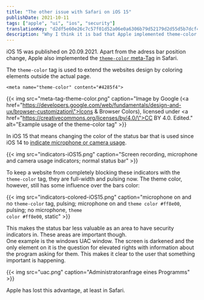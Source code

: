 ```yaml
---
title: "The other issue with Safari on iOS 15"
publishDate: 2021-10-11
tags: ["apple", "ui", "ios", "security"]
translationKey: "d2df5e60e26c7c57f01d52a06e0a6306b79d52179d2d55d5b7dcf4051f30756f"
description: "Why I think it is bad that Apple implemented theme-color in iOS 15."
---
```


iOS 15 was published on 20.09.2021. Apart from the adress bar position change, Apple also implemented the [`theme-color` meta-Tag](https://developer.mozilla.org/en-US/docs/Web/HTML/Element/meta/name/theme-color) in Safari.

The `theme-color` tag is used to extend the websites design by coloring elements outside the actual page.

~~~
<meta name="theme-color" content="#4285f4">
~~~

{{< img src="meta-tag-theme-color.png" caption="Image by Google (<a href=\"https://developers.google.com/web/fundamentals/design-and-ux/browser-customization\">Icons & Browser Colors</a>), licensed under <a href=\"https://creativecommons.org/licenses/by/4.0/\">CC BY 4.0</a>. Edited."  alt="Example usage of the theme-color tag" >}}

In iOS 15 that means changing the color of the status bar that is used since iOS 14 to [indicate microphone or camera usage](https://support.apple.com/en-us/HT211876).

{{< img src="indicators-iOS15.png" caption="Screen recording, microphone and camera usage indicators; normal status bar" >}}

To keep a website from completely blocking these indicators with the `theme-color` tag, they are full-width and pulsing now. The theme color, however, still has some influence over the bars color:

{{< img src="indicators-colored-iOS15.png" caption="microphone on and no <code>theme-color</code> tag, pulsing; microphone on and <code>theme color #ff8e00</code>, pulsing; no microphone, <code>theme color #ff8e00</code>, static" >}}

This makes the status bar less valuable as an area to have security indicators in. These areas are important though.  
One example is the windows UAC window. The screen is darkened and the only element on it is the question for elevated rights with information about the program asking for them. This makes it clear to the user that something important is happening.

{{< img src="uac.png" caption="Administratoranfrage eines Programms" >}}

Apple has lost this advantage, at least in Safari.